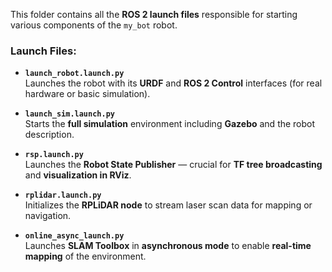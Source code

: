 This folder contains all the **ROS 2 launch files** responsible for starting various components of the `my_bot` robot.

### Launch Files:

- **`launch_robot.launch.py`**  
   Launches the robot with its **URDF** and **ROS 2 Control** interfaces (for real hardware or basic simulation).

- **`launch_sim.launch.py`**  
   Starts the **full simulation** environment including **Gazebo** and the robot description.

- **`rsp.launch.py`**  
   Launches the **Robot State Publisher** — crucial for **TF tree broadcasting** and **visualization in RViz**.

- **`rplidar.launch.py`**  
   Initializes the **RPLiDAR node** to stream laser scan data for mapping or navigation.

- **`online_async_launch.py`**  
   Launches **SLAM Toolbox** in **asynchronous mode** to enable **real-time mapping** of the environment.

